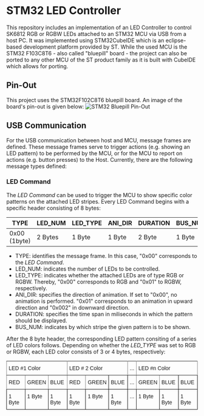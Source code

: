 # STM32 LED Controller 
This repository includes an implementation of an LED Controller to control SK6812 RGB or RGBW LEDs attached 
to an STM32 MCU via USB from a host PC. It was implemented using STM32CubeIDE which is an eclipse-based development platform provided 
by ST. While the used MCU is the STM32 F103C8T6 - also called "bluepill" board - the project can 
also be ported to any other MCU of the ST product family as it is built with CubeIDE which allows for porting. 

## Pin-Out
This project uses the STM32F102C8T6 bluepill board. An image of the board's pin-out is given below:
![STM32 Bluepill Pin-Out](https://2.bp.blogspot.com/-gxCk0N-ntew/V5T_sjk-ASI/AAAAAAAAOC8/5ad3JX70DLwqF705LqAcdxwhtajkaYPxgCLcB/s1600/stm32f103c8t6_pinout.png "STM32 Bluepill Pin-Out")
## USB Communication
For the USB communication between host and MCU, message frames are defined. These message frames serve to trigger actions (e.g. showing an LED pattern)
to be performed by the MCU, or for the MCU to report on actions (e.g. button presses) to the Host. Currently, there are the following message types
defined: 
### LED Command
The _LED Command_ can be used to trigger the MCU to show specific color patterns on the attached LED stripes. Every LED Command begins with a specific header consisting of 8 bytes: 

| TYPE        | LED_NUM | LED_TYPE | ANI_DIR | DURATION | BUS_NUM  |
|-------------|---------|----------|---------|----------|----------|
| 0x00 (1byte)| 2 Bytes | 1 Byte   | 1 Byte  | 2 Byte   | 1 Byte   |

* TYPE:  identifies the message frame. In this case, "0x00" corresponds to the _LED Command_.
* LED_NUM:  indicates the number of LEDs to be controlled.
* LED_TYPE: indicates whether the attached LEDs are of type RGB or RGBW. Thereby, "0x00" corresponds to RGB and "0x01" to RGBW, respectively.
* ANI_DIR: specifies the direction of animation. If set to "0x00", no animation is performed. "0x01" corresponds to an animation in upward direction and "0x002" in downward direction.
* DURATION: specifies the time span in miliseconds in which the pattern should be displayed. 
* BUS_NUM: indicates by which stripe the given pattern is to be shown. 

After the 8 byte header, the corresponding LED pattern consiting of a series of LED colors follows. Depending on whether the _LED_TYPE_ was set to RGB or RGBW, each LED color consists of 3 or 4 bytes, respectively:
<style type="text/css">
.tg  {border-collapse:collapse;border-spacing:0;}
.tg td{font-family:Arial, sans-serif;font-size:14px;padding:10px 5px;border-style:solid;border-width:1px;overflow:hidden;word-break:normal;border-color:black;}
.tg th{font-family:Arial, sans-serif;font-size:14px;font-weight:normal;padding:10px 5px;border-style:solid;border-width:1px;overflow:hidden;word-break:normal;border-color:black;}
.tg .tg-0pky{border-color:inherit;text-align:left;vertical-align:top}
.tg .tg-0lax{text-align:left;vertical-align:top}
</style>
<table class="tg">
  <tr>
    <th class="tg-0pky" colspan="3">LED #1 Color</th>
    <th class="tg-0pky" colspan="3">LED # 2 Color</th>
    <th class="tg-0pky">...</th>
    <th class="tg-0pky" colspan="3">LED #n Color</th>
  </tr>
  <tr>
    <td class="tg-0pky">RED</td>
    <td class="tg-0pky">GREEN</td>
    <td class="tg-0pky">BLUE</td>
    <td class="tg-0pky">RED</td>
    <td class="tg-0lax">GREEN</td>
    <td class="tg-0lax">BLUE</td>
    <td class="tg-0pky">...</td>
    <td class="tg-0pky">GREEN</td>
    <td class="tg-0lax">BLUE</td>
    <td class="tg-0lax">BLUE</td>
  </tr>
  <tr>
    <td class="tg-0lax">1 Byte</td>
    <td class="tg-0lax">1 Byte</td>
    <td class="tg-0lax">1 Byte</td>
    <td class="tg-0lax">1 Byte</td>
    <td class="tg-0lax">1 Byte</td>
    <td class="tg-0lax">1 Byte</td>
    <td class="tg-0lax">...</td>
    <td class="tg-0lax">1 Byte</td>
    <td class="tg-0lax">1 Byte</td>
    <td class="tg-0lax">1 Byte</td>
  </tr>
</table>